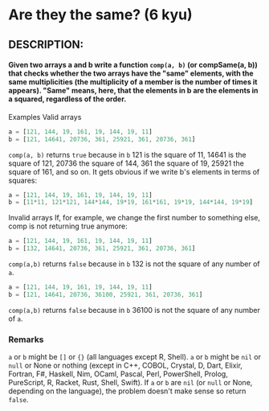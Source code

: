 # Are they the same? (6 kyu)

## DESCRIPTION: 
#### Given two arrays a and b write a function `comp(a, b)` (or compSame(a, b)) that checks whether the two arrays have the "same" elements, with the same multiplicities (the multiplicity of a member is the number of times it appears). "Same" means, here, that the elements in b are the elements in a squared, regardless of the order.

Examples
Valid arrays
```javascript
a = [121, 144, 19, 161, 19, 144, 19, 11]  
b = [121, 14641, 20736, 361, 25921, 361, 20736, 361]
```
`comp(a, b)` returns `true` because in `b` 121 is the square of 11, 14641 is the square of 121, 20736 the square of 144, 361 the square of 19, 25921 the square of 161, and so on. It gets obvious if we write b's elements in terms of squares:
```javascript
a = [121, 144, 19, 161, 19, 144, 19, 11] 
b = [11*11, 121*121, 144*144, 19*19, 161*161, 19*19, 144*144, 19*19]
```
Invalid arrays
If, for example, we change the first number to something else, comp is not returning true anymore:
```javascript
a = [121, 144, 19, 161, 19, 144, 19, 11]  
b = [132, 14641, 20736, 361, 25921, 361, 20736, 361]
```
`comp(a,b)` returns `false` because in `b` 132 is not the square of any number of `a`.
```javascript
a = [121, 144, 19, 161, 19, 144, 19, 11]  
b = [121, 14641, 20736, 36100, 25921, 361, 20736, 361]
```
`comp(a,b)` returns `false` because in `b` 36100 is not the square of any number of `a`.

### Remarks
`a` or `b` might be `[]` or `{}` (all languages except R, Shell).
`a` or `b` might be `nil` or `null` or None or nothing (except in C++, COBOL, Crystal, D, Dart, Elixir, Fortran, F#, Haskell, Nim, OCaml, Pascal, Perl, PowerShell, Prolog, PureScript, R, Racket, Rust, Shell, Swift).
If `a` or `b` are `nil` (or `null` or None, depending on the language), the problem doesn't make sense so return `false`.
